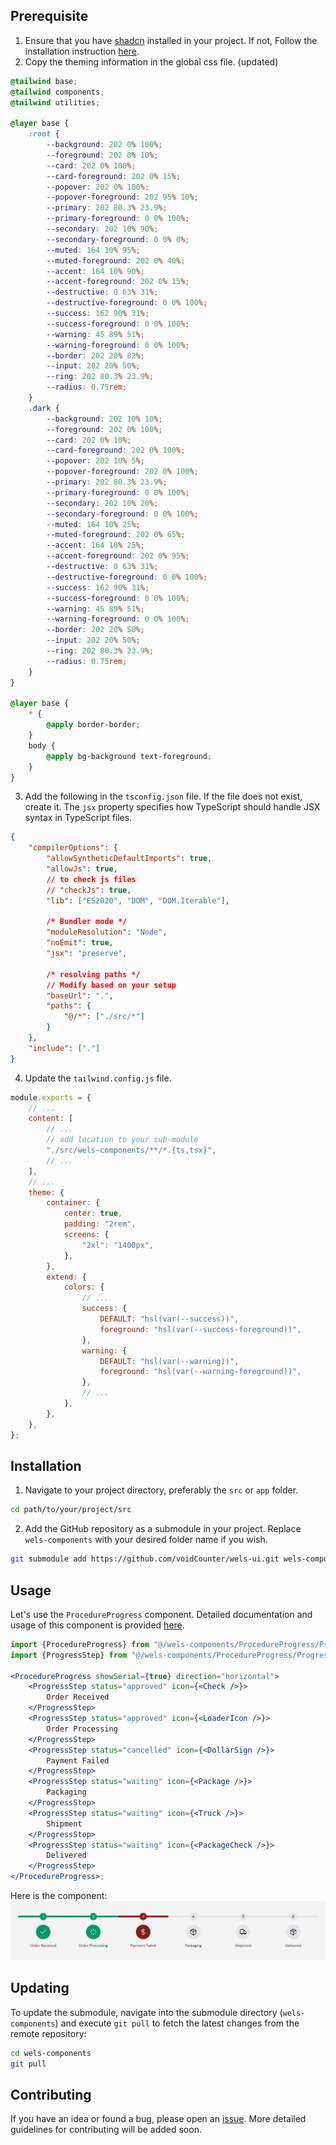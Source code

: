 ## Prerequisite

1. Ensure that you have [shadcn](https://ui.shadcn.com) installed in your project. If not, Follow the installation instruction [here](https://ui.shadcn.com/docs/installation).
2. Copy the theming information in the global css file. (updated)

```css
@tailwind base;
@tailwind components;
@tailwind utilities;

@layer base {
    :root {
        --background: 202 0% 100%;
        --foreground: 202 0% 10%;
        --card: 202 0% 100%;
        --card-foreground: 202 0% 15%;
        --popover: 202 0% 100%;
        --popover-foreground: 202 95% 10%;
        --primary: 202 80.3% 23.9%;
        --primary-foreground: 0 0% 100%;
        --secondary: 202 10% 90%;
        --secondary-foreground: 0 0% 0%;
        --muted: 164 10% 95%;
        --muted-foreground: 202 0% 40%;
        --accent: 164 10% 90%;
        --accent-foreground: 202 0% 15%;
        --destructive: 0 63% 31%;
        --destructive-foreground: 0 0% 100%;
        --success: 162 90% 31%;
        --success-foreground: 0 0% 100%;
        --warning: 45 89% 51%;
        --warning-foreground: 0 0% 100%;
        --border: 202 20% 82%;
        --input: 202 20% 50%;
        --ring: 202 80.3% 23.9%;
        --radius: 0.75rem;
    }
    .dark {
        --background: 202 10% 10%;
        --foreground: 202 0% 100%;
        --card: 202 0% 10%;
        --card-foreground: 202 0% 100%;
        --popover: 202 10% 5%;
        --popover-foreground: 202 0% 100%;
        --primary: 202 80.3% 23.9%;
        --primary-foreground: 0 0% 100%;
        --secondary: 202 10% 20%;
        --secondary-foreground: 0 0% 100%;
        --muted: 164 10% 25%;
        --muted-foreground: 202 0% 65%;
        --accent: 164 10% 25%;
        --accent-foreground: 202 0% 95%;
        --destructive: 0 63% 31%;
        --destructive-foreground: 0 0% 100%;
        --success: 162 90% 31%;
        --success-foreground: 0 0% 100%;
        --warning: 45 89% 51%;
        --warning-foreground: 0 0% 100%;
        --border: 202 20% 50%;
        --input: 202 20% 50%;
        --ring: 202 80.3% 23.9%;
        --radius: 0.75rem;
    }
}

@layer base {
    * {
        @apply border-border;
    }
    body {
        @apply bg-background text-foreground;
    }
}
```

3. Add the following in the `tsconfig.json` file. If the file does not exist, create it. The `jsx` property specifies how TypeScript should handle JSX syntax in TypeScript files.

```json
{
    "compilerOptions": {
        "allowSyntheticDefaultImports": true,
        "allowJs": true,
        // to check js files
        // "checkJs": true,
        "lib": ["ES2020", "DOM", "DOM.Iterable"],

        /* Bundler mode */
        "moduleResolution": "Node",
        "noEmit": true,
        "jsx": "preserve",

        /* resolving paths */
        // Modify based on your setup
        "baseUrl": ".",
        "paths": {
            "@/*": ["./src/*"]
        }
    },
    "include": ["."]
}
```

4. Update the `tailwind.config.js` file.

```js
module.exports = {
    // ...
    content: [
        // ...
        // add location to your sub-module
        "./src/wels-components/**/*.{ts,tsx}",
        // ...
    ],
    // ...
    theme: {
        container: {
            center: true,
            padding: "2rem",
            screens: {
                "2xl": "1400px",
            },
        },
        extend: {
            colors: {
                // ...
                success: {
                    DEFAULT: "hsl(var(--success))",
                    foreground: "hsl(var(--success-foreground))",
                },
                warning: {
                    DEFAULT: "hsl(var(--warning))",
                    foreground: "hsl(var(--warning-foreground))",
                },
                // ...
            },
        },
    },
};
```

## Installation

1. Navigate to your project directory, preferably the `src` or `app` folder.

```bash
cd path/to/your/project/src
```

2. Add the GitHub repository as a submodule in your project. Replace `wels-components` with your desired folder name if you wish.

```bash
git submodule add https://github.com/voidCounter/wels-ui.git wels-components
```

## Usage

Let's use the `ProcedureProgress` component. Detailed documentation and usage of this component is provided [here](https://github.com/voidCounter/wels-ui/tree/main/ProcedureProgress).

```jsx
import {ProcedureProgress} from "@/wels-components/ProcedureProgress/ProcedureProgress";
import {ProgressStep} from "@/wels-components/ProcedureProgress/ProgressStep";

<ProcedureProgress showSerial={true} direction="horizontal">
    <ProgressStep status="approved" icon={<Check />}>
        Order Received
    </ProgressStep>
    <ProgressStep status="approved" icon={<LoaderIcon />}>
        Order Processing
    </ProgressStep>
    <ProgressStep status="cancelled" icon={<DollarSign />}>
        Payment Failed
    </ProgressStep>
    <ProgressStep status="waiting" icon={<Package />}>
        Packaging
    </ProgressStep>
    <ProgressStep status="waiting" icon={<Truck />}>
        Shipment
    </ProgressStep>
    <ProgressStep status="waiting" icon={<PackageCheck />}>
        Delivered
    </ProgressStep>
</ProcedureProgress>;
```

Here is the component:
![image](images/order_processing_progress.png)

## Updating

To update the submodule, navigate into the submodule directory (`wels-components`) and execute `git pull` to fetch the latest changes from the remote repository:

```bash
cd wels-components
git pull
```

## Contributing

If you have an idea or found a bug, please open an [issue](https://github.com/voidCounter/wels-ui/issues). More detailed guidelines for contributing will be added soon.
